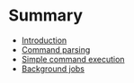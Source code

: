 # Summary

- [Introduction](./chapter_1.md)
- [Command parsing](./chapter_2.md)
- [Simple command execution](./chapter_3.md)
- [Background jobs](./chapter_4.md)
